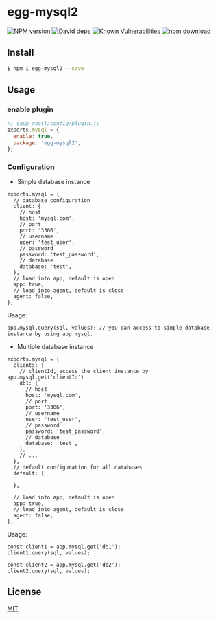 # egg-mysql2

[![NPM version][npm-image]][npm-url]
[![David deps][david-image]][david-url]
[![Known Vulnerabilities][snyk-image]][snyk-url]
[![npm download][download-image]][download-url]

[npm-image]: https://img.shields.io/npm/v/egg-mysql2.svg?style=flat-square
[npm-url]: https://npmjs.org/package/egg-mysql2
[david-image]: https://img.shields.io/david/cuyl/egg-mysql2.svg?style=flat-square
[david-url]: https://david-dm.org/cuyl/egg-mysql2
[snyk-image]: https://snyk.io/test/npm/egg-mysql2/badge.svg?style=flat-square
[snyk-url]: https://snyk.io/test/npm/egg-mysql2
[download-image]: https://img.shields.io/npm/dm/egg-mysql2.svg?style=flat-square
[download-url]: https://npmjs.org/package/egg-mysql2

## Install

```bash
$ npm i egg-mysql2 --save
```

## Usage

### enable plugin

```js
// {app_root}/config/plugin.js
exports.mysql = {
  enable: true,
  package: 'egg-mysql2',
};
```

### Configuration

* Simple database instance

```
exports.mysql = {
  // database configuration
  client: {
    // host
    host: 'mysql.com',
    // port
    port: '3306',
    // username
    user: 'test_user',
    // password
    password: 'test_password',
    // database
    database: 'test',    
  },
  // load into app, default is open
  app: true,
  // load into agent, default is close
  agent: false,
};
```
Usage:
```
app.mysql.query(sql, values); // you can access to simple database instance by using app.mysql.
```

* Multiple database instance

```
exports.mysql = {
  clients: {
    // clientId, access the client instance by app.mysql.get('clientId')
    db1: {
      // host
      host: 'mysql.com',
      // port
      port: '3306',
      // username
      user: 'test_user',
      // password
      password: 'test_password',
      // database
      database: 'test',
    },
    // ...
  },
  // default configuration for all databases
  default: {

  },

  // load into app, default is open
  app: true,
  // load into agent, default is close
  agent: false,
};

```
Usage:
```
const client1 = app.mysql.get('db1');
client1.query(sql, values);

const client2 = app.mysql.get('db2');
client2.query(sql, values);
```

## License

[MIT](LICENSE)
